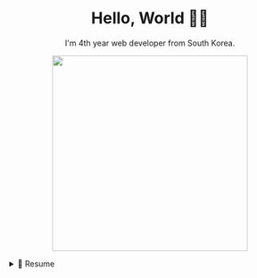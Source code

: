 <h1 align='center'>
  Hello, World 👨‍💻
</h1>

<p align='center'>
  I'm 4th year web developer from South Korea.
</p>


<p align='center'>
  <a href="#"><img src="https://github-readme-stats.vercel.app/api?username=jhg1126q&show_icons=true&count_private=true&theme=dark" width="350"></a>
</p>


<details>
  <summary>📃 Resume</summary>


## Education

- 📖 **Computer Information and Communication Engineering**\
📆 2012 - 2016\
📍 **Sejong University** - Seoul, South Korea

## Experience

<img align="right" src="https://img.shields.io/badge/Spring-6DB33F?style=for-the-badge&logo=spring&logoColor=white" />
<img align="right" src="https://img.shields.io/badge/JavaScript-323330?style=for-the-badge&logo=javascript&logoColor=F7DF1E" />

- 👨‍💻 **Web Developer**\
📆 2023 - moment\
📍 **GTinnovision** - Seoul, South Korea

<img align="right" src="https://img.shields.io/badge/Spring-6DB33F?style=for-the-badge&logo=spring&logoColor=white" />
<img align="right" src="https://img.shields.io/badge/JavaScript-323330?style=for-the-badge&logo=javascript&logoColor=F7DF1E" />

- 👨‍💻 **Web Developer**\
📆 2022 - 2023\
📍 **DreamAnt** - Seoul, South Korea

<img align="right" src="https://img.shields.io/badge/Spring-6DB33F?style=for-the-badge&logo=spring&logoColor=white" />
<img align="right" src="https://img.shields.io/badge/JavaScript-323330?style=for-the-badge&logo=javascript&logoColor=F7DF1E" />

- 👨‍💻 **Web Developer**\
📆 2020 - 2022\
📍 **Twosonsoft** - Seoul, South Korea

</details>


  
